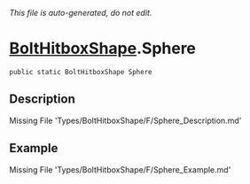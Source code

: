 *This file is auto-generated, do not edit.*

# [BoltHitboxShape](Types/BoltHitboxShape.md).Sphere
`public static BoltHitboxShape Sphere`
## Description
Missing File 'Types/BoltHitboxShape/F/Sphere_Description.md'
## Example
Missing File 'Types/BoltHitboxShape/F/Sphere_Example.md'
